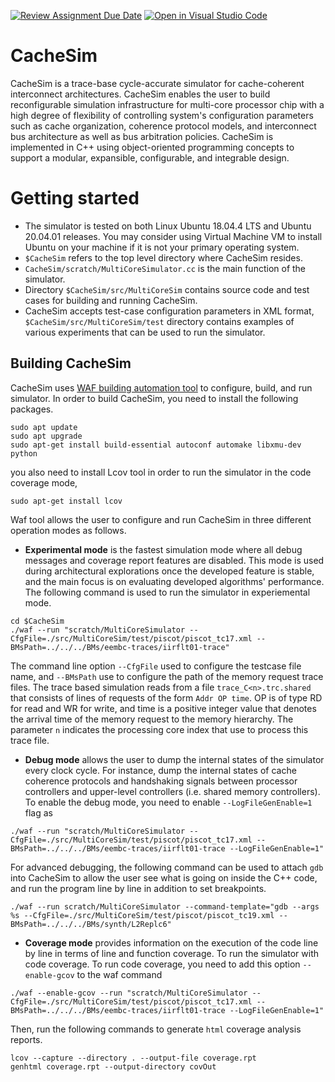[![Review Assignment Due Date](https://classroom.github.com/assets/deadline-readme-button-22041afd0340ce965d47ae6ef1cefeee28c7c493a6346c4f15d667ab976d596c.svg)](https://classroom.github.com/a/UzG3ZuoS)
[![Open in Visual Studio Code](https://classroom.github.com/assets/open-in-vscode-2e0aaae1b6195c2367325f4f02e2d04e9abb55f0b24a779b69b11b9e10269abc.svg)](https://classroom.github.com/online_ide?assignment_repo_id=16406254&assignment_repo_type=AssignmentRepo)
# CacheSim
CacheSim is a trace-base cycle-accurate simulator for cache-coherent interconnect architectures. CacheSim enables the user to build reconfigurable simulation infrastructure for multi-core processor chip with a high degree of flexibility of controlling system's configuration parameters such as cache organization, coherence protocol models, and interconnect bus architecture as well as bus arbitration policies. CacheSim is implemented in C++ using object-oriented programming concepts to support a modular, expansible, configurable, and integrable design.

# Getting started
* The simulator is tested on both Linux Ubuntu 18.04.4 LTS and Ubuntu 20.04.01 releases. You may consider using Virtual Machine VM to install Ubuntu on your machine if it is not your primary operating system.  
* `$CacheSim` refers to the top level directory where CacheSim resides.
* `CacheSim/scratch/MultiCoreSimulator.cc` is the main function of the simulator.  
* Directory `$CacheSim/src/MultiCoreSim` contains source code and test cases for building and running CacheSim.
* CacheSim accepts test-case configuration parameters in XML format, `$CacheSim/src/MultiCoreSim/test` directory contains examples of various experiments that can be used to run the simulator.

## Building CacheSim
CacheSim uses [WAF building automation tool](https://waf.io/) to configure, build, and run simulator. In order to build CacheSim, you need to install the following packages.

```shell
sudo apt update
sudo apt upgrade
sudo apt-get install build-essential autoconf automake libxmu-dev python
```
you also need to install Lcov tool in order to run the simulator in the code coverage mode,

```shel
sudo apt-get install lcov
```

Waf tool allows the user to configure and run CacheSim in three different operation modes as follows.

* **Experimental mode** is the fastest simulation mode where all debug messages and coverage report features are disabled. This mode is used during architectural explorations once the developed feature is stable, and the main focus is on evaluating developed algorithms' performance. The following command is used to run the simulator in experiemental mode.

```shell
cd $CacheSim
./waf --run "scratch/MultiCoreSimulator --CfgFile=./src/MultiCoreSim/test/piscot/piscot_tc17.xml --BMsPath=../../../BMs/eembc-traces/iirflt01-trace"
```
The command line option `--CfgFile` used to configure the testcase file name, and `--BMsPath` use to configure the path of the memory request trace files. The trace based simulation reads from a file `trace_C<n>.trc.shared` that consists of lines of requests of the form `Addr OP time`. OP is of type RD for read and WR for write, and time is a positive integer value that denotes the arrival time of the memory request to the memory hierarchy. The parameter `n` indicates the processing core index that use to process this trace file.

* **Debug mode** allows the user to dump the internal states of the simulator every clock cycle. For instance, dump the internal states of cache coherence protocols and handshaking signals between processor controllers and upper-level controllers (i.e. shared memory controllers). To enable the debug mode, you need to enable `--LogFileGenEnable=1` flag as 

```shell
./waf --run "scratch/MultiCoreSimulator --CfgFile=./src/MultiCoreSim/test/piscot/piscot_tc17.xml --BMsPath=../../../BMs/eembc-traces/iirflt01-trace --LogFileGenEnable=1"
```

For advanced debugging, the following command can be used to attach `gdb` into CacheSim to allow the user see what is going on inside the C++ code, and run the program line by line in addition to set breakpoints.

```shell
./waf --run scratch/MultiCoreSimulator --command-template="gdb --args %s --CfgFile=./src/MultiCoreSim/test/piscot/piscot_tc19.xml --BMsPath=../../../BMs/synth/L2Replc6"
 ```

* **Coverage mode** provides information on the execution of the code line by line in terms of line and function coverage. To run the simulator with code coverage. To run code coverage, you need to add this option `--enable-gcov` to the waf command

```shell
./waf --enable-gcov --run "scratch/MultiCoreSimulator --CfgFile=./src/MultiCoreSim/test/piscot/piscot_tc17.xml --BMsPath=../../../BMs/eembc-traces/iirflt01-trace --LogFileGenEnable=1"
```
Then, run the following commands to generate `html` coverage analysis reports.
```shell
lcov --capture --directory . --output-file coverage.rpt
genhtml coverage.rpt --output-directory covOut
```

